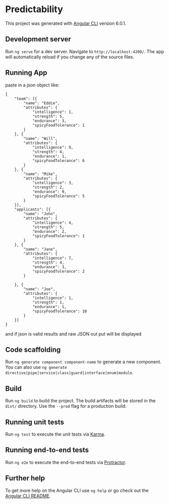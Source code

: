 # Predictability

This project was generated with [Angular CLI](https://github.com/angular/angular-cli) version 6.0.1.

## Development server

Run `ng serve` for a dev server. Navigate to `http://localhost:4200/`. The app will automatically reload if you change any of the source files.
## Running App
paste in a json object like:
```
{
	"team": [{
		"name": "Eddie",
		"attributes": {
			"intelligence": 1,
			"strength": 5,
			"endurance": 3,
			"spicyFoodTolerance": 1
		}
	}, {
		"name": "Will",
		"attributes": {
			"intelligence": 9,
			"strength": 4,
			"endurance": 1,
			"spicyFoodTolerance": 6
		}
	}, {
		"name": "Mike",
		"attributes": {
			"intelligence": 3,
			"strength": 2,
			"endurance": 9,
			"spicyFoodTolerance": 5
		}
	}],
	"applicants": [{
		"name": "John",
		"attributes": {
			"intelligence": 4,
			"strength": 5,
			"endurance": 2,
			"spicyFoodTolerance": 1
		}
	}, {
		"name": "Jane",
		"attributes": {
			"intelligence": 7,
			"strength": 4,
			"endurance": 3,
			"spicyFoodTolerance": 2
		}

	}, {
		"name": "Joe",
		"attributes": {
			"intelligence": 1,
			"strength": 1,
			"endurance": 1,
			"spicyFoodTolerance": 10
		}
	}]
}
```
and if json is valid results and raw JSON out put will be displayed
## Code scaffolding

Run `ng generate component component-name` to generate a new component. You can also use `ng generate directive|pipe|service|class|guard|interface|enum|module`.

## Build

Run `ng build` to build the project. The build artifacts will be stored in the `dist/` directory. Use the `--prod` flag for a production build.

## Running unit tests

Run `ng test` to execute the unit tests via [Karma](https://karma-runner.github.io).

## Running end-to-end tests

Run `ng e2e` to execute the end-to-end tests via [Protractor](http://www.protractortest.org/).

## Further help

To get more help on the Angular CLI use `ng help` or go check out the [Angular CLI README](https://github.com/angular/angular-cli/blob/master/README.md).
